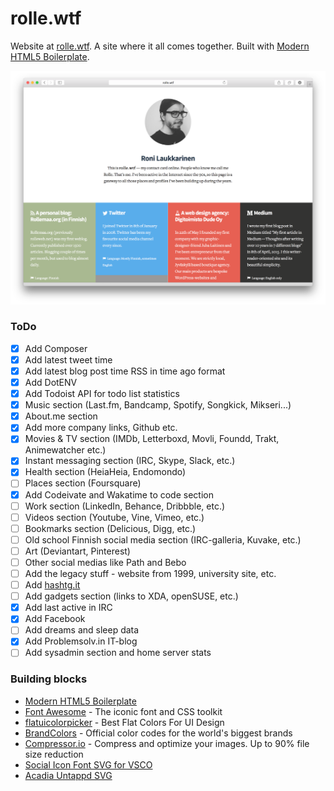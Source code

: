 # rolle.wtf

Website at [rolle.wtf](http://rolle.wtf). A site where it all comes together. Built with [Modern HTML5 Boilerplate](https://github.com/ronilaukkarinen/modern-html5-boilerplate).

![](https://raw.githubusercontent.com/ronilaukkarinen/rolle.wtf/master/screenshot.png "Screenshot")

### ToDo
- [x] Add Composer
- [x] Add latest tweet time
- [x] Add latest blog post time RSS in time ago format
- [x] Add DotENV
- [x] Add Todoist API for todo list statistics
- [x] Music section (Last.fm, Bandcamp, Spotify, Songkick, Mikseri...)
- [x] About.me section
- [x] Add more company links, Github etc.
- [x] Movies & TV section (IMDb, Letterboxd, Movli, Foundd, Trakt, Animewatcher etc.)
- [x] Instant messaging section (IRC, Skype, Slack, etc.)
- [x] Health section (HeiaHeia, Endomondo)
- [ ] Places section (Foursquare)
- [x] Add Codeivate and Wakatime to code section
- [ ] Work section (LinkedIn, Behance, Dribbble, etc.)
- [ ] Videos section (Youtube, Vine, Vimeo, etc.)
- [ ] Bookmarks section (Delicious, Digg, etc.)
- [ ] Old school Finnish social media section (IRC-galleria, Kuvake, etc.)
- [ ] Art (Deviantart, Pinterest)
- [ ] Other social medias like Path and Bebo
- [ ] Add the legacy stuff - website from 1999, university site, etc.
- [ ] Add [hashtg.it](https://github.com/ronilaukkarinen/hashtg)
- [ ] Add gadgets section (links to XDA, openSUSE, etc.)
- [x] Add last active in IRC
- [x] Add Facebook
- [ ] Add dreams and sleep data
- [x] Add Problemsolv.in IT-blog
- [ ] Add sysadmin section and home server stats

### Building blocks

* [Modern HTML5 Boilerplate](https://github.com/ronilaukkarinen/modern-html5-boilerplate)
* [Font Awesome](http://fortawesome.github.io/Font-Awesome/) - The iconic font and CSS toolkit
* [flatuicolorpicker](http://www.flatuicolorpicker.com/) - Best Flat Colors For UI Design
* [BrandColors](http://brandcolors.net/) - Official color codes for the world's biggest brands
* [Compressor.io](https://compressor.io/) - Compress and optimize your images. Up to 90% file size reduction
* [Social Icon Font SVG for VSCO](https://github.com/tombryan/social-icon-font/)
* [Acadia Untappd SVG](https://github.com/gesteves/acadia/tree/master/source/svg)